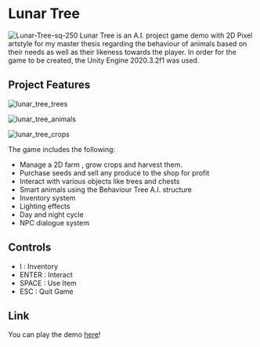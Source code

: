 # Lunar Tree

![Lunar-Tree-sq-250](https://user-images.githubusercontent.com/73944909/176411289-c684cbfc-0de9-4c74-8439-80f10e3cf863.png)
Lunar Tree is an A.I. project game demo with 2D Pixel artstyle for my master thesis regarding the behaviour of animals based on their needs as well as their likeness towards the player.
In order for the game to be created, the Unity Engine 2020.3.2f1 was used.

## Project Features
![lunar_tree_trees](https://user-images.githubusercontent.com/73944909/175963793-79b26c77-af47-47a1-a20b-82c9f1649f41.gif)

![lunar_tree_animals](https://user-images.githubusercontent.com/73944909/175963831-513059e9-67ef-4a73-b4ab-bf6a43b28291.gif)

![lunar_tree_crops](https://user-images.githubusercontent.com/73944909/175963853-5ca822e8-1784-4e7b-904c-3b7cde0cc1ea.gif)

The game includes the following:
 - Manage a 2D farm , grow crops and harvest them. 
 - Purchase seeds and sell any produce to the shop for profit
 - Interact with various objects like trees and chests
 - Smart animals using the Behaviour Tree A.I. structure
 - Inventory system
 - Lighting effects
 - Day and night cycle
 - NPC dialogue system


## Controls
- I : Inventory
- ENTER : Interact
- SPACE : Use Item
- ESC : Quit Game 

## Link
You can play the demo [here](https://chesirefox.itch.io/lunar-tree)!
